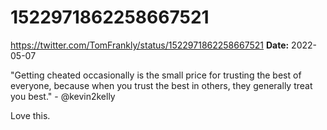 # 1522971862258667521
https://twitter.com/TomFrankly/status/1522971862258667521
**Date:** 2022-05-07

"Getting cheated occasionally is the small price for trusting the best of everyone, because when you trust the best in others, they generally treat you best." - @kevin2kelly 

Love this.

